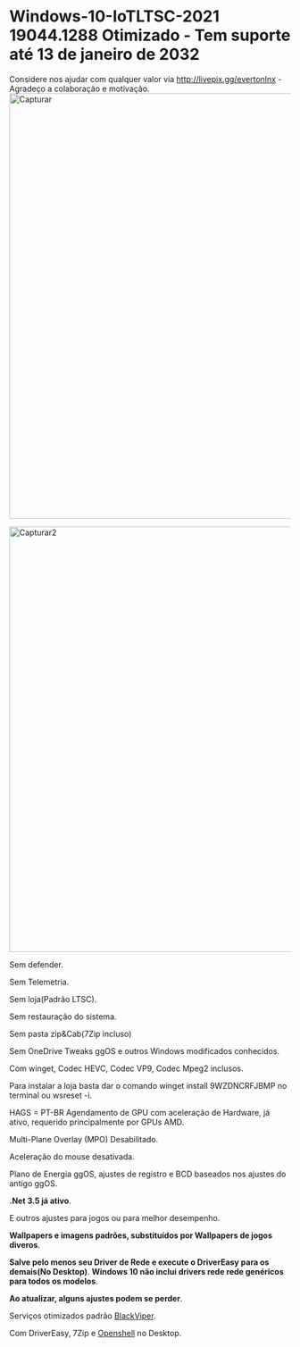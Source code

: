 # Windows-10-IoTLTSC-2021 19044.1288 Otimizado - Tem suporte até 13 de janeiro de 2032
Considere nos ajudar com qualquer valor via http://livepix.gg/evertonlnx - Agradeço a colaboração e motivação.
<img width="1021" height="762" alt="Capturar" src="https://github.com/user-attachments/assets/02c5427c-3828-4359-864f-80586d533f06" />

<img width="1023" height="762" alt="Capturar2" src="https://github.com/user-attachments/assets/f9b30542-d76a-4094-9769-f6131fd7ff19" />

Sem defender.

Sem Telemetria.

Sem loja(Padrão LTSC).

Sem restauração do sistema.

Sem pasta zip&Cab(7Zip incluso)

Sem OneDrive
Tweaks ggOS e outros Windows modificados conhecidos.

Com winget, Codec HEVC, Codec VP9, Codec Mpeg2 inclusos.

Para instalar a loja basta dar o comando winget install 9WZDNCRFJBMP no terminal ou wsreset -i.

HAGS = PT-BR Agendamento de GPU com aceleração de Hardware, já ativo, requerido principalmente por GPUs AMD.

Multi-Plane Overlay (MPO) Desabilitado.

Aceleração do mouse desativada.

Plano de Energia ggOS, ajustes de registro e BCD baseados nos ajustes do antigo ggOS.

**.Net 3.5 já ativo**.

E outros ajustes para jogos ou para melhor desempenho.

**Wallpapers e imagens padrões, substituídos por Wallpapers de jogos diveros**.

**Salve pelo menos seu Driver de Rede e execute o DriverEasy para os demais(No Desktop)**. **Windows 10 não inclui drivers rede rede genéricos para todos os modelos**.

**Ao atualizar, alguns ajustes podem se perder**.

Serviços otimizados padrão [BlackViper](https://github.com/madbomb122/BlackViperScript).

Com DriverEasy, 7Zip e [Openshell](https://github.com/Open-Shell/Open-Shell-Menu) no Desktop.



